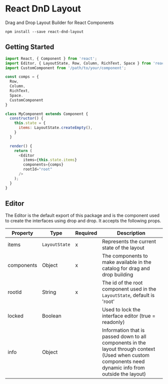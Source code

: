 # React DnD Layout
Drag and Drop Layout Builder for React Components
```
npm install --save react-dnd-layout
```

## Getting Started
```js
import React, { Component } from 'react';
import Editor, { LayoutState, Row, Column, RichText, Space } from 'react-dnd-layout';
import CustomComponent from '/path/to/your/component';

const comps = {
  Row,
  Column,
  RichText,
  Space.
  CustomComponent
}

class MyComponent extends Component {
  constructor() {
    this.state = {
      items: LayoutState.createEmpty(),
    }
  }

  render() {
    return (
      <Editor
        items={this.state.items}
        components={comps}
        rootId="root"
      />
    );
  }
}
```

## Editor
The Editor is the default export of this package and is the component used to create the interfaces using drop and drop. It accepts the following props.

|Property|Type|Required|Description|
|-----|-----|-----|-------|
|items|`LayoutState`|x|Represents the current state of the layout|
|components|Object|x|The components to make available in the catalog for drag and drop building|
|rootId|String|x|The id of the root component used in the `LayoutState`, default is 'root'|
|locked|Boolean||Used to lock the interface editor (true = readonly)|
|info|Object||Information that is passed down to all components in the layout through context (Used when custom components need dynamic info from outside the layout)|

